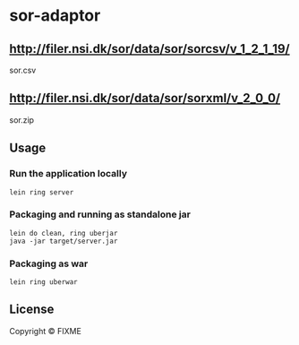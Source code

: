 # sor-adaptor

## http://filer.nsi.dk/sor/data/sor/sorcsv/v_1_2_1_19/

sor.csv

## http://filer.nsi.dk/sor/data/sor/sorxml/v_2_0_0/

sor.zip


## Usage

### Run the application locally

`lein ring server`

### Packaging and running as standalone jar

```
lein do clean, ring uberjar
java -jar target/server.jar
```

### Packaging as war

`lein ring uberwar`

## License

Copyright ©  FIXME
